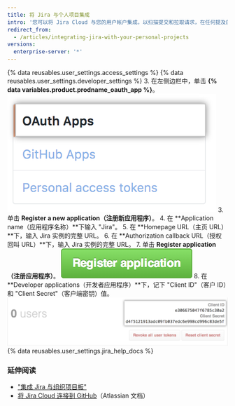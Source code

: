 ```yaml
---
title: 将 Jira 与个人项目集成
intro: '您可以将 Jira Cloud 与您的用户帐户集成，以扫描提交和拉取请求，在任何提及的 Jira 议题中创建相关的元数据和超链接。'
redirect_from:
  - /articles/integrating-jira-with-your-personal-projects
versions:
  enterprise-server: '*'
---
```


{% data reusables.user_settings.access_settings %}
{% data reusables.user_settings.developer_settings %}
3. 在左侧边栏中，单击 **{% data variables.product.prodname_oauth_app %}**。 ![左侧边栏中的 { site.data.variables.product.prodname_oauth_app }} 选项卡](/assets/images/help/settings/developer-settings-oauth-apps.png)
3. 单击 **Register a new application（注册新应用程序）**。
4. 在 **Application name（应用程序名称）**下输入 "Jira"。
5. 在 **Homepage URL（主页 URL）**下，输入 Jira 实例的完整 URL。
6. 在 **Authorization callback URL（授权回叫 URL）**下，输入 Jira 实例的完整 URL。
7. 单击 **Register application（注册应用程序）**。 ![注册应用程序按钮](/assets/images/help/oauth/register-application-button.png)
8. 在 **Developer applications（开发者应用程序）**下，记下 "Client ID"（客户 ID）和 "Client Secret"（客户端密钥）值。 ![客户端 ID 和客户端密码](/assets/images/help/oauth/client-id-and-secret.png)
{% data reusables.user_settings.jira_help_docs %}

### 延伸阅读

- ["集成 Jira 与组织项目板"](/articles/integrating-jira-with-your-organization-project-board)
- <a href="https://confluence.atlassian.com/adminjiracloud/connect-jira-cloud-to-github-814188429.html" data-proofer-ignore>将 Jira Cloud 连接到 GitHub</a>（Atlassian 文档）
